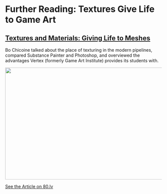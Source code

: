 # Further Reading: Textures Give Life to Game Art

<h2><a class="instructure_file_link inline_disabled" href="https://80.lv/articles/001agt-007gai-lets-talk-about-texturing-giving-life-to-meshes/" target="_blank">Textures and Materials: Giving Life to Meshes</a></h2>
<p>Bo Chicoine talked about the place of texturing in the modern pipelines, compared Substance Painter and Photoshop, and overviewed the advantages Vertex (formerly Game Art Institute) provides its students with.</p>
<p><a class="instructure_file_link inline_disabled" href="https://80.lv/articles/001agt-007gai-lets-talk-about-texturing-giving-life-to-meshes/" target="_blank"><img src="https://new-cdn.80.lv/upload/content/ae/images/5d2869fd9175e/widen_920x0.jpg" alt=" " width="640" height="360"></a></p>
<p><a class="instructure_file_link inline_disabled" href="https://80.lv/articles/001agt-007gai-lets-talk-about-texturing-giving-life-to-meshes/" target="_blank">See the Article on 80.lv</a></p>